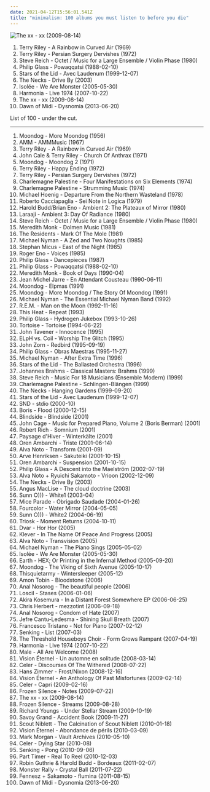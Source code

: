 ```yaml
---
date: 2021-04-12T15:56:01.541Z
title: "minimalism: 100 albums you must listen to before you die"
---
```

![The xx - xx (2009-08-14)](http://coverartarchive.org/release/2d9f9aac-1884-3939-a3b7-01437151e495/7167631451-500.jpg "The xx - xx (2009-08-14)")
<ol class="albums">
<li data-cover="https://img.discogs.com/ZNKkcb7-IxdLb6DlcCn10OFvkGc=/fit-in/600x600/filters:strip_icc():format(jpeg):mode_rgb():quality(90)/discogs-images/R-77371-1373051103-3995.jpeg.jpg" data-tags="minimalism" role="button">Terry Riley - A Rainbow in Curved Air (1969)</li>
<li data-cover="http://coverartarchive.org/release/cc81bb12-c6a1-4af5-b5ca-3a442d23d803/19256935583-500.jpg" data-tags="minimalism" role="button">Terry Riley - Persian Surgery Dervishes (1972)</li>
<li data-cover="https://img.discogs.com/vGZx1HXM7ZxiV10z-82wBXEC6v4=/fit-in/600x594/filters:strip_icc():format(jpeg):mode_rgb():quality(90)/discogs-images/R-4762267-1374694121-7277.jpeg.jpg" data-tags="avantgarde, minimalism, reich" role="button">Steve Reich - Octet / Music for a Large Ensemble / Violin Phase (1980)</li>
<li data-cover="http://coverartarchive.org/release/9a4744f4-8355-4731-a4ab-e9a8332a696b/28394810645-500.jpg" data-tags="soundtrack, minimalism" role="button">Philip Glass - Powaqqatsi (1988-02-10)</li>
<li data-cover="http://coverartarchive.org/release/534bf9a3-6e64-308f-8561-016fcc6a71c5/5409365013-500.jpg" data-tags="ambient, drone" role="button">Stars of the Lid - Avec Laudenum (1999-12-07)</li>
<li data-cover="http://coverartarchive.org/release/00e064b4-a5f4-4807-8318-96b57b9dc116/21138282384-500.jpg" data-tags="jazz, ambient, downtempo, art rock, minimalism, post-minimalism, take your time" role="button">The Necks - Drive By (2003)</li>
<li data-cover="https://img.discogs.com/miSQF1ZEr8MuVJ4BUikC7w0adAM=/fit-in/600x597/filters:strip_icc():format(jpeg):mode_rgb():quality(90)/discogs-images/R-458743-1504905798-8860.jpeg.jpg" data-tags="electronic, minimal" role="button">Isolée - We Are Monster (2005-05-30)</li>
<li data-cover="http://coverartarchive.org/release/f860b6ff-c6d8-4e5d-8495-7d2569c42521/10137735592-500.jpg" data-tags="electronic, minimalism, psychedelic rock, kraut rock, unglaublich, himmlisch" role="button">Harmonia - Live 1974 (2007-10-22)</li>
<li data-cover="http://coverartarchive.org/release/2d9f9aac-1884-3939-a3b7-01437151e495/7167631451-500.jpg" data-tags="indie" role="button">The xx - xx (2009-08-14)</li>
<li data-cover="https://img.discogs.com/2wJontywAlMjblVvv5HdtIB_VaY=/fit-in/596x600/filters:strip_icc():format(jpeg):mode_rgb():quality(90)/discogs-images/R-4855169-1377592090-7108.jpeg.jpg" data-tags="minimalism, minimal jazz" role="button">Dawn of Midi - Dysnomia (2013-06-20)</li>
</ol>
List of 100 - under the cut.
<!-- more -->

_________________

<ol class="albums">
<li data-cover="http://coverartarchive.org/release/57509aa3-9452-431e-a615-69a102013e71/18781705459-500.jpg" data-tags="experimental" role="button">
Moondog - More Moondog (1956)
</li>
<li data-cover="https://img.discogs.com/RowarTNPCVDspjXxBDjtVUdO3NA=/fit-in/596x603/filters:strip_icc():format(jpeg):mode_rgb():quality(90)/discogs-images/R-1026275-1185554349.jpeg.jpg" data-tags="avant-garde" role="button">
AMM - AMMMusic (1967)
</li>
<li data-cover="https://img.discogs.com/ZNKkcb7-IxdLb6DlcCn10OFvkGc=/fit-in/600x600/filters:strip_icc():format(jpeg):mode_rgb():quality(90)/discogs-images/R-77371-1373051103-3995.jpeg.jpg" data-tags="minimalism" role="button">
Terry Riley - A Rainbow in Curved Air (1969)
</li>
<li data-cover="http://coverartarchive.org/release/4527eb43-6b20-418f-82df-f8b25d82d573/15737205049-500.jpg" data-tags="experimental" role="button">
John Cale & Terry Riley - Church Of Anthrax (1971)
</li>
<li data-cover="http://coverartarchive.org/release/4adf2a28-3462-453a-bf04-1d2cbb13bc37/16076740354-500.jpg" data-tags="minimalism" role="button">
Moondog - Moondog 2 (1971)
</li>
<li data-cover="http://coverartarchive.org/release/d9476b0e-c666-440b-a396-9ff2c83161fb/20588013675-500.jpg" data-tags="classical, experimental, minimalism, riley" role="button">
Terry Riley - Happy Ending (1972)
</li>
<li data-cover="http://coverartarchive.org/release/cc81bb12-c6a1-4af5-b5ca-3a442d23d803/19256935583-500.jpg" data-tags="minimalism" role="button">
Terry Riley - Persian Surgery Dervishes (1972)
</li>
<li data-cover="https://img.discogs.com/GZy_GPFGoHvwnpvMpRMCclJmQNw=/fit-in/346x334/filters:strip_icc():format(jpeg):mode_rgb():quality(90)/discogs-images/R-786199-1158612146.jpeg.jpg" data-tags="drone, minimalism, c palestine" role="button">
Charlemagne Palestine - Four Manifestations on Six Elements (1974)
</li>
<li data-cover="https://img.discogs.com/3Vz34took5ZFSZRKRx2fdejJSZ0=/fit-in/600x611/filters:strip_icc():format(jpeg):mode_rgb():quality(90)/discogs-images/R-9839026-1487157725-6406.jpeg.jpg" data-tags="minimalism" role="button">
Charlemagne Palestine - Strumming Music (1974)
</li>
<li data-cover="http://coverartarchive.org/release/134c84b5-4df1-380a-a1a8-d72b5b58fe09/13483702718-500.jpg" data-tags="electronic" role="button">
Michael Hoenig - Departure From the Northern Wasteland (1978)
</li>
<li data-cover="https://img.discogs.com/Sy6EGMpYjm8YtAQMhH--okuWImM=/fit-in/600x600/filters:strip_icc():format(jpeg):mode_rgb():quality(90)/discogs-images/R-1338597-1210892669.jpeg.jpg" data-tags="cover, minimalism, postmodernism, contrapunctal" role="button">
Roberto Cacciapaglia - Sei Note in Logica (1979)
</li>
<li data-cover="http://coverartarchive.org/release/b33049a2-6afb-44c9-9b8b-71ab339d4fee/13277290945-500.jpg" data-tags="ambient" role="button">
Harold Budd/Brian Eno - Ambient 2: The Plateaux of Mirror (1980)
</li>
<li data-cover="http://coverartarchive.org/release/e43c70f7-bcc8-3420-88b9-25796890491d/14016345776-500.jpg" data-tags="ambient, meditation" role="button">
Laraaji - Ambient 3: Day Of Radiance (1980)
</li>
<li data-cover="https://img.discogs.com/vGZx1HXM7ZxiV10z-82wBXEC6v4=/fit-in/600x594/filters:strip_icc():format(jpeg):mode_rgb():quality(90)/discogs-images/R-4762267-1374694121-7277.jpeg.jpg" data-tags="avantgarde, minimalism, reich" role="button">
Steve Reich - Octet / Music for a Large Ensemble / Violin Phase (1980)
</li>
<li data-cover="http://coverartarchive.org/release/6eab50b0-8cac-412f-b7e0-1ed514c7b359/8980829265-500.jpg" data-tags="avant-garde" role="button">
Meredith Monk - Dolmen Music (1981)
</li>
<li data-cover="https://via.placeholder.com/450" data-tags="80s, post-punk" role="button">
The Residents - Mark Of The Mole (1981)
</li>
<li data-cover="https://img.discogs.com/TjNSUNtSpS69S-lTSfRJlnt6dpA=/fit-in/600x596/filters:strip_icc():format(jpeg):mode_rgb():quality(90)/discogs-images/R-447729-1115382853.jpg.jpg" data-tags="soundtrack" role="button">
Michael Nyman - A Zed and Two Noughts (1985)
</li>
<li data-cover="https://img.discogs.com/x-G3ymfgutfKhUu8VUc7_2gdVoY=/fit-in/208x208/filters:strip_icc():format(jpeg):mode_rgb():quality(90)/discogs-images/R-426017-1111771444.jpg.jpg" data-tags="ecm" role="button">
Stephan Micus - East of the Night (1985)
</li>
<li data-cover="https://img.discogs.com/zhCkMCRYUMBmmTUa4Tmcy09pbis=/fit-in/600x581/filters:strip_icc():format(jpeg):mode_rgb():quality(90)/discogs-images/R-81710-1463368962-5885.jpeg.jpg" data-tags="ambient" role="button">
Roger Eno - Voices (1985)
</li>
<li data-cover="http://coverartarchive.org/release/31003380-c016-342e-bb3f-c96236e35f5f/915742537-500.jpg" data-tags="classical, minimalism" role="button">
Philip Glass - Dancepieces (1987)
</li>
<li data-cover="http://coverartarchive.org/release/9a4744f4-8355-4731-a4ab-e9a8332a696b/28394810645-500.jpg" data-tags="soundtrack, minimalism" role="button">
Philip Glass - Powaqqatsi (1988-02-10)
</li>
<li data-cover="https://img.discogs.com/A4VuWD1Rw4evFv85MX7_nlEb484=/fit-in/600x600/filters:strip_icc():format(jpeg):mode_rgb():quality(90)/discogs-images/R-1528666-1226271010.jpeg.jpg" data-tags="avantgarde, minimalist" role="button">
Meredith Monk - Book of Days (1990-04)
</li>
<li data-cover="https://img.discogs.com/xGHfsjfzuOzHoKNYff8UBsaGtWM=/fit-in/599x590/filters:strip_icc():format(jpeg):mode_rgb():quality(90)/discogs-images/R-3745918-1342681065-1312.jpeg.jpg" data-tags="electronic" role="button">
Jean Michel Jarre - En Attendant Cousteau (1990-06-11)
</li>
<li data-cover="http://coverartarchive.org/release/bea4274e-2760-4d85-9656-4a73c956174f/25949988315-500.jpg" data-tags="classical, minimalism, not nickelback" role="button">
Moondog - Elpmas (1991)
</li>
<li data-cover="https://img.discogs.com/WSnv1emEkYi4ck2C3ja7So1oOJg=/fit-in/600x600/filters:strip_icc():format(jpeg):mode_rgb():quality(90)/discogs-images/R-588379-1393232304-6337.jpeg.jpg" data-tags="classical, experimental, outsider, avant garde, minimalism, avant garde jazz, moondog, r63120, the story of moondog 1957, more moondog 1956" role="button">
Moondog - More Moondog / The Story Of Moondog (1991)
</li>
<li data-cover="http://coverartarchive.org/release/51c989a9-d3dd-4c66-b2af-264edc34f1e6/13206878028-500.jpg" data-tags="soundtrack, easy listening" role="button">
Michael Nyman - The Essential Michael Nyman Band (1992)
</li>
<li data-cover="http://coverartarchive.org/release/7fa4c43c-74cb-4299-9033-fa2b87a2f8ea/10408501471-500.jpg" data-tags="soundtrack" role="button">
R.E.M. - Man on the Moon (1992-11-16)
</li>
<li data-cover="https://img.discogs.com/_q3G80RVbNGYyXF7FGr8W_YaBTA=/fit-in/600x534/filters:strip_icc():format(jpeg):mode_rgb():quality(90)/discogs-images/R-707713-1389183758-6168.jpeg.jpg" data-tags="experimental, post-punk" role="button">
This Heat - Repeat (1993)
</li>
<li data-cover="http://coverartarchive.org/release/34076528-e24c-4a45-a9de-ac51916807f2/18834150550-500.jpg" data-tags="avant-garde, spoken word, minimalism, beat, nonesuch, brackenberry, new classics for rockers, granka, quixotic sounds" role="button">
Philip Glass - Hydrogen Jukebox (1993-10-26)
</li>
<li data-cover="https://img.discogs.com/aUjbOLW13snEbHz97kHMPfEZsmk=/fit-in/379x336/filters:strip_icc():format(jpeg):mode_rgb():quality(90)/discogs-images/R-97896-1244824512.jpeg.jpg" data-tags="post-rock" role="button">
Tortoise - Tortoise (1994-06-22)
</li>
<li data-cover="https://img.discogs.com/OM-oZTpG9mwM9Q1u2163eblC-vE=/fit-in/600x595/filters:strip_icc():format(jpeg):mode_rgb():quality(90)/discogs-images/R-3321591-1516671866-5134.jpeg.jpg" data-tags="classical, instrumental, minimalism, modern classical, tavener, alt-classical" role="button">
John Tavener - Innocence (1995)
</li>
<li data-cover="http://coverartarchive.org/release/8519725a-afc6-4294-ade3-0229406835ef/15344230200-500.jpg" data-tags="ambient" role="button">
ELpH vs. Coil - Worship The Glitch (1995)
</li>
<li data-cover="https://img.discogs.com/QHcmLm3r-yQua7LFenJiKPEGW-c=/fit-in/155x155/filters:strip_icc():format(jpeg):mode_rgb():quality(90)/discogs-images/R-1100744-1192047792.jpeg.jpg" data-tags="minimalism, tzadik" role="button">
John Zorn - Redbird (1995-09-19)
</li>
<li data-cover="https://img.discogs.com/n9pQ_74GLGNISXNoBlQ-NXV9tXU=/fit-in/600x600/filters:strip_icc():format(jpeg):mode_rgb():quality(90)/discogs-images/R-1775671-1242567727.jpeg.jpg" data-tags="minimalism" role="button">
Philip Glass - Obras Maestras (1995-11-27)
</li>
<li data-cover="https://img.discogs.com/8ZHBAlv5wVELdDrYizAz2Pss1Mw=/fit-in/600x604/filters:strip_icc():format(jpeg):mode_rgb():quality(90)/discogs-images/R-550302-1520101105-6381.jpeg.jpg" data-tags="classical, avant-garde, minimalism, michael nyman, je devrais avoir mon enfer de la caresse" role="button">
Michael Nyman - After Extra Time (1996)
</li>
<li data-cover="http://coverartarchive.org/release/859acf52-fdaa-4755-ac35-289bffe2081e/4084262745-500.jpg" data-tags="ambient, drone" role="button">
Stars of the Lid - The Ballasted Orchestra (1996)
</li>
<li data-cover="http://coverartarchive.org/release/0bc86aed-5e64-4a15-bef6-666a09c9236a/14160170707-500.jpg" data-tags="classical" role="button">
Johannes Brahms - Classical Masters: Brahms (1999)
</li>
<li data-cover="https://img.discogs.com/A7XTJxpfIW6epYsPb9DtlMhBqk8=/fit-in/600x527/filters:strip_icc():format(jpeg):mode_rgb():quality(90)/discogs-images/R-900728-1334937418.jpeg.jpg" data-tags="minimalism, to explore" role="button">
Steve Reich - Music For 18 Musicians (Ensemble Modern) (1999)
</li>
<li data-cover="http://coverartarchive.org/release/b120ec39-97c3-49dd-9ec9-33915a78334d/3295159706-500.jpg" data-tags="minimalism, avant" role="button">
Charlemagne Palestine - Schlingen-Blängen (1999)
</li>
<li data-cover="http://coverartarchive.org/release/68d30bb0-7b83-499b-abbc-40ba08f3bea0/21138139130-500.jpg" data-tags="over ten minutes" role="button">
The Necks - Hanging Gardens (1999-09-20)
</li>
<li data-cover="http://coverartarchive.org/release/534bf9a3-6e64-308f-8561-016fcc6a71c5/5409365013-500.jpg" data-tags="ambient, drone" role="button">
Stars of the Lid - Avec Laudenum (1999-12-07)
</li>
<li data-cover="http://coverartarchive.org/release/eebc9746-51a6-4877-9cff-f932fecadd9e/28585007866-500.jpg" data-tags="minimal" role="button">
SND - stdio (2000-10)
</li>
<li data-cover="http://coverartarchive.org/release/51838493-3a1b-48cf-b7d3-a1dd35aec471/1964934865-500.jpg" data-tags="post-rock, drone" role="button">
Boris - Flood (2000-12-15)
</li>
<li data-cover="https://img.discogs.com/hpak3cNZF6N92v2bZ4cE4EinGoA=/fit-in/600x600/filters:strip_icc():format(jpeg):mode_rgb():quality(90)/discogs-images/R-1300818-1207719773.jpeg.jpg" data-tags="hardcore, hard rock, post-hardcore, hardcore punk" role="button">
Blindside - Blindside (2001)
</li>
<li data-cover="https://img.discogs.com/204xHyPVZHG44IVu5wM4X1V2KJ8=/fit-in/600x567/filters:strip_icc():format(jpeg):mode_rgb():quality(90)/discogs-images/R-15826865-1598527030-4789.jpeg.jpg" data-tags="piano" role="button">
John Cage - Music for Prepared Piano, Volume 2 (Boris Berman) (2001)
</li>
<li data-cover="https://img.discogs.com/9Oq8cPF2f-ZGup-cN9mBiCaa0tM=/fit-in/500x503/filters:strip_icc():format(jpeg):mode_rgb():quality(90)/discogs-images/R-243173-1449571065-5803.jpeg.jpg" data-tags="ambient" role="button">
Robert Rich - Somnium (2001)
</li>
<li data-cover="http://coverartarchive.org/release/ae1a0e77-5977-45f1-9557-634820859899/2708262058-500.jpg" data-tags="atmospheric black metal, ambient" role="button">
Paysage d'Hiver - Winterkälte (2001)
</li>
<li data-cover="https://img.discogs.com/uGjAO-24Wq0ldSkxdBrRCRdYtIA=/fit-in/591x600/filters:strip_icc():format(jpeg):mode_rgb():quality(90)/discogs-images/R-149656-1237896961.jpeg.jpg" data-tags="electronic, ambient" role="button">
Oren Ambarchi - Triste (2001-06-14)
</li>
<li data-cover="https://img.discogs.com/ZYhtAnezqTxBMGgrrDKl8vggA1U=/fit-in/600x540/filters:strip_icc():format(jpeg):mode_rgb():quality(90)/discogs-images/R-1293344-1444252553-2470.jpeg.jpg" data-tags="glitch, experimental" role="button">
Alva Noto - Transform (2001-09)
</li>
<li data-cover="http://coverartarchive.org/release/e4c79fbc-5aec-4d07-830c-d8633c3a53d6/7827164118-500.jpg" data-tags="jazz, trumpet" role="button">
Arve Henriksen - Sakuteiki (2001-10-15)
</li>
<li data-cover="http://coverartarchive.org/release/1d22a103-d5f6-4037-8f42-e6e161845082/5539684552-500.jpg" data-tags="ambient, experimental, drone, minimalism" role="button">
Oren Ambarchi - Suspension (2001-10-15)
</li>
<li data-cover="http://coverartarchive.org/release/c78fdec2-6bcf-4867-bc4a-e4b3644f0da7/15150386599-500.jpg" data-tags="minimalism, film scores, philip glass" role="button">
Philip Glass - A Descent into the Maelström (2002-07-19)
</li>
<li data-cover="http://coverartarchive.org/release/d8435025-4b43-4da9-bd8d-ad37748e0acf/13114830432-500.jpg" data-tags="minimal" role="button">
Alva Noto + Ryuichi Sakamoto - Vrioon (2002-12-09)
</li>
<li data-cover="http://coverartarchive.org/release/00e064b4-a5f4-4807-8318-96b57b9dc116/21138282384-500.jpg" data-tags="jazz, ambient, downtempo, art rock, minimalism, post-minimalism, take your time" role="button">
The Necks - Drive By (2003)
</li>
<li data-cover="https://img.discogs.com/2cEiOO5-EY0ffO6QNiKBLXB2jLs=/fit-in/600x593/filters:strip_icc():format(jpeg):mode_rgb():quality(90)/discogs-images/R-751214-1295526275.jpeg.jpg" data-tags="experimental" role="button">
Angus MacLise - The cloud doctrine (2003)
</li>
<li data-cover="http://coverartarchive.org/release/dcbffba8-7ec2-40d7-a957-a9c6ea270f04/21797761752-500.jpg" data-tags="drone" role="button">
Sunn O))) - White1 (2003-04)
</li>
<li data-cover="http://coverartarchive.org/release/5e1d0431-64dd-4e59-85c9-bdc0e311dcb7/4506037751-500.jpg" data-tags="electronica, post-rock" role="button">
Mice Parade - Obrigado Saudade (2004-01-26)
</li>
<li data-cover="http://coverartarchive.org/release/54a77440-1308-463a-9309-2d06833d58e3/1892948879-500.jpg" data-tags="ambient, experimental, minimal, abstract, minimalism, japanese electronic" role="button">
Fourcolor - Water Mirror (2004-05-05)
</li>
<li data-cover="http://coverartarchive.org/release/6a291bd0-cc9d-41b8-899b-b1519b0b5034/21797764256-500.jpg" data-tags="drone, drone metal" role="button">
Sunn O))) - White2 (2004-06-19)
</li>
<li data-cover="https://img.discogs.com/XiACeuOa0hD-CRV1ddPl70tUT_U=/fit-in/512x450/filters:strip_icc():format(jpeg):mode_rgb():quality(90)/discogs-images/R-329981-1317830875.jpeg.jpg" data-tags="ambient" role="button">
Triosk - Moment Returns (2004-10-11)
</li>
<li data-cover="https://img.discogs.com/FYZljguRuVifJyJkFQyWZJ0RbtQ=/fit-in/600x534/filters:strip_icc():format(jpeg):mode_rgb():quality(90)/discogs-images/R-522565-1590082470-3097.jpeg.jpg" data-tags="experimental, minimalism" role="button">
Dvar - Hor Hor (2005)
</li>
<li data-cover="http://coverartarchive.org/release/f6fa9b88-eed4-451c-b817-7b6d7ecaa0d0/26700579439-500.jpg" data-tags="free albums" role="button">
Klever - In The Name Of Peace And Progress (2005)
</li>
<li data-cover="http://coverartarchive.org/release/cf39d8ca-2e61-43f4-b7ba-d21b16bbdd01/13332505253-500.jpg" data-tags="raster-noton, experimental" role="button">
Alva Noto - Transvision (2005)
</li>
<li data-cover="http://coverartarchive.org/release/52fdc1aa-066d-4ee5-ae78-927f6e7f86f9/13130112170-500.jpg" data-tags="classical" role="button">
Michael Nyman - The Piano Sings (2005-05-02)
</li>
<li data-cover="https://img.discogs.com/miSQF1ZEr8MuVJ4BUikC7w0adAM=/fit-in/600x597/filters:strip_icc():format(jpeg):mode_rgb():quality(90)/discogs-images/R-458743-1504905798-8860.jpeg.jpg" data-tags="electronic, minimal" role="button">
Isolée - We Are Monster (2005-05-30)
</li>
<li data-cover="http://coverartarchive.org/release/75be42af-928a-47fc-a570-ac779e674cab/2392664193-500.jpg" data-tags="post-rock, experimental, drone" role="button">
Earth - HEX; Or Printing in the Infernal Method (2005-09-20)
</li>
<li data-cover="http://coverartarchive.org/release/e262aaed-701d-4dcc-832f-7ea8bdabdeb4/5606639088-500.jpg" data-tags="avant-garde" role="button">
Moondog - The Viking of Sixth Avenue (2005-10-17)
</li>
<li data-cover="http://coverartarchive.org/release/8818462a-3af1-4ebf-8e73-210c7d292732/3997297899-500.jpg" data-tags="ambient, experimental, post-rock, shoegaze, minimalism, free albums, destroyalldreamers" role="button">
Thisquietarmy - Wintersleeper (2005-12)
</li>
<li data-cover="https://img.discogs.com/W_H0_HJJIh_uTOBF9lP9M5SI-zk=/fit-in/600x600/filters:strip_icc():format(jpeg):mode_rgb():quality(90)/discogs-images/R-913381-1172231675.jpeg.jpg" data-tags="ambient, ethereal" role="button">
Amon Tobin - Bloodstone (2006)
</li>
<li data-cover="https://img.discogs.com/UYQRBhmSCXGp0-D2DML7LRMULwI=/fit-in/600x611/filters:strip_icc():format(jpeg):mode_rgb():quality(90)/discogs-images/R-2174542-1300587953.jpeg.jpg" data-tags="metal, avant-garde, minimalism" role="button">
Anal Nosorog - The beautiful people (2006)
</li>
<li data-cover="http://coverartarchive.org/release/86b4ecb7-4336-4e8f-bf13-6e4673e7698d/1314644765-500.jpg" data-tags="ambient, drone" role="button">
Loscil - Stases (2006-01-06)
</li>
<li data-cover="http://coverartarchive.org/release/a480f425-a4a2-4ac1-a594-afe2044fd149/1322230431-500.jpg" data-tags="electronic, ambient, glitch" role="button">
Akira Kosemura - In a Distant Forest Somewhere EP (2006-06-25)
</li>
<li data-cover="http://coverartarchive.org/release/182fd65f-da8d-434e-ace7-8ed475ed6ff2/19142372983-500.jpg" data-tags="ambient" role="button">
Chris Herbert - mezzotint (2006-09-18)
</li>
<li data-cover="http://coverartarchive.org/release/55df57ef-d225-4aba-b38b-415e027d7d79/5899153179-500.jpg" data-tags="grindcore" role="button">
Anal Nosorog - Condom of Hate (2007)
</li>
<li data-cover="https://img.discogs.com/P-Y0ve5RMGSQiX53E5o76PLeBLE=/fit-in/600x600/filters:strip_icc():format(jpeg):mode_rgb():quality(90)/discogs-images/R-1045785-1254392642.jpeg.jpg" data-tags="noise, ambient, soundscape, glitch, drone, minimalism, i luv, love the cd cover, kidnapper mind track, 2011 wowish, students of decay" role="button">
Jefre Cantu-Ledesma - Shining Skull Breath (2007)
</li>
<li data-cover="http://coverartarchive.org/release/f84024b0-75fc-4d80-bcfd-08f1a5cd1d3f/10355366330-500.jpg" data-tags="piano, minimalism, classical piano, rhythm, elettronica" role="button">
Francesco Tristano - Not for Piano (2007-02-12)
</li>
<li data-cover="http://coverartarchive.org/release/7910d55f-91a3-4f8d-b04b-4ef567d6d8a4/22553437472-500.jpg" data-tags="minimal, clinically romantic, post-revolutionary pop song, electronic, achingly intelligent" role="button">
Senking - List (2007-03)
</li>
<li data-cover="http://coverartarchive.org/release/5d5092a9-2741-4e84-9ab0-40a109ec4051/5158105284-500.jpg" data-tags="electronic, clinically romantic, achingly intelligent" role="button">
The Threshold Houseboys Choir - Form Grows Rampant (2007-04-19)
</li>
<li data-cover="http://coverartarchive.org/release/f860b6ff-c6d8-4e5d-8495-7d2569c42521/10137735592-500.jpg" data-tags="electronic, minimalism, psychedelic rock, kraut rock, unglaublich, himmlisch" role="button">
Harmonia - Live 1974 (2007-10-22)
</li>
<li data-cover="https://img.discogs.com/0sCdTUEM9li26R813Ja7TbTZw-g=/fit-in/250x250/filters:strip_icc():format(jpeg):mode_rgb():quality(90)/discogs-images/R-6690989-1424712578-7745.jpeg.jpg" data-tags="ambient, post-rock, psychedelic, minimalism, avant" role="button">
Male - All Are Welcome (2008)
</li>
<li data-cover="http://coverartarchive.org/release/4f337fae-9026-4b10-9a54-8c37e687de3c/16423326140-500.jpg" data-tags="instrumental, emo, ambient, indie rock, post-rock, minimal, shoegaze, cinematic, atmospheric, dream pop, drone, space rock, ethereal, minimalism, montreal, dark ambient, ambiance, shoegazing, minimalist, concept album, minimalistic, dream rock, melogaze, emotional music, triskalyon, alexandre julien" role="button">
Vision Éternel - Un automne en solitude (2008-03-14)
</li>
<li data-cover="http://coverartarchive.org/release/04144bd5-b872-41c8-8466-ff19ae77ef05/23715843413-500.jpg" data-tags="ambient, drone, drone ambient, visionary" role="button">
Celer - Discourses Of The Withered (2008-07-22)
</li>
<li data-cover="http://coverartarchive.org/release/4ae18f53-4b81-40c9-a074-61cd3995dffb/4338385994-500.jpg" data-tags="soundtrack, minimalism" role="button">
Hans Zimmer - Frost/Nixon (2008-12-16)
</li>
<li data-cover="http://coverartarchive.org/release/1074e135-85a0-42ee-a59a-21337553f7f8/16423349997-500.jpg" data-tags="instrumental, emo, ambient, indie rock, post-rock, minimal, shoegaze, cinematic, atmospheric, dream pop, drone, space rock, ethereal, minimalism, montreal, dark ambient, ambiance, shoegazing, minimalist, concept album, minimalistic, dream rock, melogaze, emotional music, triskalyon, alexandre julien" role="button">
Vision Éternel - An Anthology Of Past Misfortunes (2009-02-14)
</li>
<li data-cover="http://coverartarchive.org/release/e2ba09c2-f25e-430c-850a-002910f7a13f/3893908259-500.jpg" data-tags="ambient, drone" role="button">
Celer - Capri (2009-02-16)
</li>
<li data-cover="http://coverartarchive.org/release/36b9f16b-d0b2-4ec0-95c0-f22a0d57761d/1111435251-500.jpg" data-tags="indie, instrumental, alternative, piano, minimalism, creative commons, minimalistic, finnish and streamable, full free album download" role="button">
Frozen Silence - Notes (2009-07-22)
</li>
<li data-cover="http://coverartarchive.org/release/2d9f9aac-1884-3939-a3b7-01437151e495/7167631451-500.jpg" data-tags="indie" role="button">
The xx - xx (2009-08-14)
</li>
<li data-cover="http://coverartarchive.org/release/e5f066e1-7714-4857-aa92-4f5415a2bcea/1187695184-500.jpg" data-tags="instrumental" role="button">
Frozen Silence - Streams (2009-08-28)
</li>
<li data-cover="http://coverartarchive.org/release/2da7a549-5311-4dd0-88c5-ef452e07ec56/19263229378-500.jpg" data-tags="folk, experimental, minimalism" role="button">
Richard Youngs - Under Stellar Stream (2009-10-19)
</li>
<li data-cover="https://img.discogs.com/3v6ZmCLwOg51nrQ6H-24YzChdIY=/fit-in/600x573/filters:strip_icc():format(jpeg):mode_rgb():quality(90)/discogs-images/R-2059598-1431102665-1000.jpeg.jpg" data-tags="downtempo, minimalism, slowcore, glitterhouse" role="button">
Savoy Grand - Accident Book (2009-11-27)
</li>
<li data-cover="https://img.discogs.com/iqxY4TnHHMpUCaHWgmZ1byQvUuY=/fit-in/600x600/filters:strip_icc():format(jpeg):mode_rgb():quality(90)/discogs-images/R-2113341-1264756637.jpeg.jpg" data-tags="rock, alternative" role="button">
Scout Niblett - The Calcination of Scout Niblett (2010-01-18)
</li>
<li data-cover="http://coverartarchive.org/release/1a452707-ebe7-4438-91d8-d8a0e6b96e11/16423399200-500.jpg" data-tags="instrumental, emo, ambient, indie rock, post-rock, minimal, shoegaze, cinematic, atmospheric, dream pop, drone, space rock, ethereal, minimalism, montreal, dark ambient, ambiance, shoegazing, minimalist, concept album, minimalistic, dream rock, melogaze, emotional music, triskalyon, alexandre julien" role="button">
Vision Éternel - Abondance de périls (2010-03-09)
</li>
<li data-cover="http://coverartarchive.org/release/d39759f3-f9c6-4ca1-bb86-d22e48a7eb58/6004837899-500.jpg" data-tags="ambient, atmospheric, fallout" role="button">
Mark Morgan - Vault Archives (2010-05-10)
</li>
<li data-cover="https://img.discogs.com/oIJvo1QZZ8kW5mnos3ji-cBin_A=/fit-in/600x600/filters:strip_icc():format(jpeg):mode_rgb():quality(90)/discogs-images/R-1281891-1558668784-9742.jpeg.jpg" data-tags="drone" role="button">
Celer - Dying Star (2010-08)
</li>
<li data-cover="https://img.discogs.com/zLclNqZYIgY3Muy7uJ7MNZZFOSE=/fit-in/600x539/filters:strip_icc():format(jpeg):mode_rgb():quality(90)/discogs-images/R-2436099-1284607024.jpeg.jpg" data-tags="electronic, minimal, german, clinically romantic, achingly intelligent" role="button">
Senking - Pong (2010-09-06)
</li>
<li data-cover="https://img.discogs.com/Qo4QI5pea63UMELNaPyPEPRWnb8=/fit-in/600x613/filters:strip_icc():format(jpeg):mode_rgb():quality(90)/discogs-images/R-2634606-1294280428.jpeg.jpg" data-tags="ambient, minimalism, modern classical, neofolk, emusic, electro-acoustic, bedroom music, empress, moteer, the remote viewer, lost tribe sound, aaron martin, heidi elva, scissors and sellotape, upward arrows" role="button">
Part Timer - Real To Reel (2010-12-03)
</li>
<li data-cover="http://coverartarchive.org/release/5e4ea0e9-cd33-40ea-91b3-01f94f4cc5b2/4145527799-500.jpg" data-tags="ambient, piano, minimal, abstract, minimalism, cities, bordeaux, more than just music" role="button">
Robin Guthrie & Harold Budd - Bordeaux (2011-02-07)
</li>
<li data-cover="http://coverartarchive.org/release/dfddea4a-a3bb-4280-af41-013c58dee28b/5731413073-500.jpg" data-tags="electronic, easy listening, minimalism, chillwave, 10s, space age pop, plunderphonics, sampledelic, lounge pop, bandcamp, tiki music, exotica pop" role="button">
Monster Rally - Crystal Ball (2011-07-22)
</li>
<li data-cover="https://img.discogs.com/2VKifT-KkPSexolvswbWPmWqGNs=/fit-in/400x400/filters:strip_icc():format(jpeg):mode_rgb():quality(90)/discogs-images/R-3050592-1313412291.jpeg.jpg" data-tags="electronica, classical, japanese, experimental, piano, drone, minimalism, microsound, 10s, touch, experimental electronic, lowercase, collabs, world collabs" role="button">
Fennesz + Sakamoto - flumina (2011-08-15)
</li>
<li data-cover="https://img.discogs.com/2wJontywAlMjblVvv5HdtIB_VaY=/fit-in/596x600/filters:strip_icc():format(jpeg):mode_rgb():quality(90)/discogs-images/R-4855169-1377592090-7108.jpeg.jpg" data-tags="minimalism, minimal jazz" role="button">
Dawn of Midi - Dysnomia (2013-06-20)
</li>
</ol>